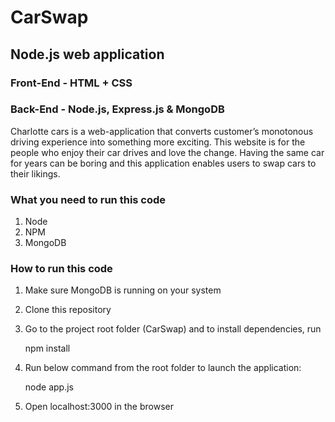 # CarSwap
## Node.js web application

### Front-End - HTML + CSS
### Back-End - Node.js, Express.js & MongoDB

Charlotte cars is a web-application that converts customer’s monotonous driving experience into something more exciting. This website is for the people who enjoy their car drives and love the change. Having the same car for years can be boring and this application enables users to swap cars to their likings.

### What you need to run this code

1. Node
2. NPM
3. MongoDB

### How to run this code

1. Make sure MongoDB is running on your system
2. Clone this repository
3. Go to the project root folder (CarSwap) and to install dependencies, run

    npm install

4.	Run below command from the root folder to launch the application:

    node app.js
    
5. Open localhost:3000 in the browser
